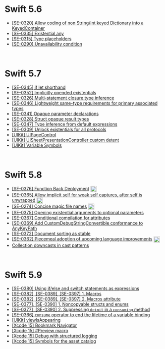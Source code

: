 # Swift 5.6
- [[SE-0320] Allow coding of non String/Int keyed Dictionary into a KeyedContainer](./swift5.6/codingkeyrepresentable.md)
- [[SE-0335] Existential any](./swift5.6/existential-any.md)
- [[SE-0315] Type placeholders](./swift5.6/type-placeholders.md)
- [[SE-0290] Unavailability condition](./swift5.6/unavailability-condition.md)

&nbsp;
# Swift 5.7
- [[SE-0345] if let shorthand](./swift5.7/if-let-shorthand.md)
- [[SE-0352] Implicitly opended existentials](./swift5.7/implicitly-opened-existentials.md)
- [[SE-0326] Multi-statement closure type inference](./swift5.7/multi-statement-closure-type-inference.md)
- [[SE-0346] Lightweight same-type requirements for primary associated types](./swift5.7/lightweight-same-type-requirements-for-primary-associated-types.md)
- [[SE-0341] Opaque parameter declarations](./swift5.7/opaque-parameter-declarations.md)
- [[SE-0328] Struct opaque result types](./swift5.7/struct-opaque-result-types.md)
- [[SE-0347] Type inference from default expressions](./swift5.7/type-inference-from-default-expressions.md)
- [[SE-0309] Unlock existentials for all protocols](./swift5.7/unlock-existentials-for-all-protocols.md)
- [[UIKit] UIPageControl](./swift5.7/uipagecontrol.md)
- [[UIKit] UISheetPresentationController custom detent](./swift5.7/uisheetpresentationcontroller-custom-detent.md)
- [[UIKit] Variable Symbols](./swift5.7/variable-symbols.md)

&nbsp;
# Swift 5.8
- [[SE-0376] Function Back Deployment](https://jaeyoungan.medium.com/swift-5-8-backdeployed-692658fbfaa5) <img src="https://user-images.githubusercontent.com/61190690/167519208-27bbbfbe-700f-49d3-a517-579cca72817b.png" width="20" align="center">
- [[SE-0365] Allow implicit self for weak self captures, after self is unwrapped](https://jaeyoungan.medium.com/swift-5-8-implicit-self-5e0ebe7f175b) <img src="https://user-images.githubusercontent.com/61190690/167519208-27bbbfbe-700f-49d3-a517-579cca72817b.png" width="20" align="center">
- [[SE-0274] Concise magic file names](https://jaeyoungan.medium.com/swift-5-8-file-cb1f5e7fdf5b) <img src="https://user-images.githubusercontent.com/61190690/167519208-27bbbfbe-700f-49d3-a517-579cca72817b.png" width="20" align="center">
- [[SE-0375] Opening existential arguments to optional parameters](./swift5.8/opening-existential-arguments-to-optional-parameters.md)
- [[SE-0367] Conditional compilation for attributes](./swift5.8/conditional-compilation-for-attributes.md)
- [[SE-0369] Add CustomDebugStringConvertible conformance to AnyKeyPath](./swift5.8/add-customdebugstringconvertible-conformance-to-anykeypath.md)
- [[SE-0372] Document sorting as stable](./swift5.8/document-sorting-as-stable.md)
- [[SE-0362] Piecemeal adoption of upcoming language improvements](https://jaeyoungan.medium.com/swift-5-8-hasfeature-396d86105601) <img src="https://user-images.githubusercontent.com/61190690/167519208-27bbbfbe-700f-49d3-a517-579cca72817b.png" width="20" align="center">
- [Collection downcasts in cast patterns](./swift5.8/collection-downcasts-in-cast-patterns.md)

&nbsp;
# Swift 5.9
- [[SE-0380] Using if/else and switch statements as expressions](./swift5.9/using-if-else-and-switch-statements-as-expressions.md)
- [[SE-0382], [SE-0389], [SE-0397] 1. Macros](./swift5.9/macros.md)
- [[SE-0382], [SE-0389], [SE-0397] 2. Macros attribute](./swift5.9/macros-attribute.md)
- [[SE-0377], [SE-0390] 1. Noncopyable structs and enums](./swift5.9/noncopyable-structs-and-enums.md)
- [[SE-0377], [SE-0390] 2. Suppressing `deinit` in a `consuming` method](./swift5.9/suppressing-deinit-in-a-consuming-method.md)
- [[SE-0366] `consume` operator to end the lifetime of a variable binding](./swift5.9/consume-operator-to-end-the-lifetime-of-a-variable-binding.md)
- [[UIKit] viewIsAppearing](./swift5.9/view-is-appearing.md)
- [[Xcode 15] Bookmark Navigator](./swift5.9/bookmark-navigator.md)
- [[Xcode 15] #Preview macro](./swift5.9/preview-macro.md)
- [[Xcode 15] Debug with structured logging](./swift5.9/debug-with-structured-logging.md)
- [[Xcode 15] Symbols for the asset catalog](./swift5.9/symbols-for-the-asset-catalog.md)